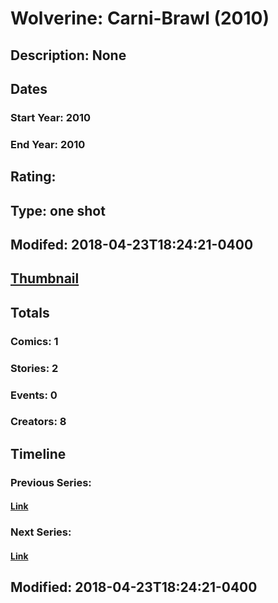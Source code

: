 # Wolverine: Carni-Brawl (2010)
## Description: None
## Dates
### Start Year: 2010
### End Year: 2010
## Rating: 
## Type: one shot
## Modifed: 2018-04-23T18:24:21-0400
## [Thumbnail](http://i.annihil.us/u/prod/marvel/i/mg/b/40/image_not_available.jpg)
## Totals
### Comics: 1
### Stories: 2
### Events: 0
### Creators: 8
## Timeline
### Previous Series: 
#### [Link]()
### Next Series: 
#### [Link]()
## Modified: 2018-04-23T18:24:21-0400